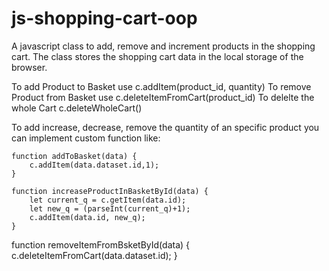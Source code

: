 # js-shopping-cart-oop
A javascript class to add, remove and increment products in the shopping cart. The class stores the shopping cart data in the local storage of the browser.

To add Product to Basket use c.addItem(product_id, quantity)
To remove Product from Basket use c.deleteItemFromCart(product_id)
To delelte the whole Cart c.deleteWholeCart()

To add increase, decrease, remove the quantity of an specific product you can implement custom function like:

    function addToBasket(data) {        
        c.addItem(data.dataset.id,1);          
    }

    function increaseProductInBasketById(data) {        
        let current_q = c.getItem(data.id);
        let new_q = (parseInt(current_q)+1);        
        c.addItem(data.id, new_q);
    }
    
   function removeItemFromBsketById(data) {        
        c.deleteItemFromCart(data.dataset.id);
   }
   
